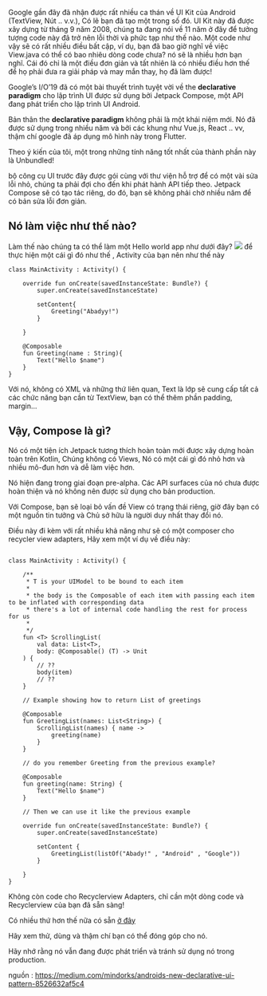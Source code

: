 Google gần đây đã nhận được rất nhiều ca thán về UI Kit của Android (TextView, Nút .. v.v.), Có lẽ bạn đã tạo một trong số đó.
UI Kit này đã được xây dựng từ tháng 9 năm 2008, chúng ta đang nói về 11 năm ở đây để tưởng tượng code này đã trở nên lỗi thời và phức tạp như thế nào.
Một code như vậy sẽ có rất nhiều điều bất cập, ví dụ, bạn đã bao giờ nghĩ về việc View.java có thể có bao nhiêu dòng code chưa? nó sẽ là nhiều hơn bạn nghĩ.
Cái đó chỉ là một điều đơn giản và tất nhiên là có nhiều điều hơn thế để họ phải đưa ra giải pháp và may mắn thay, họ đã làm được! 

Google’s I/O’19 đã có một bài thuyết trình tuyệt vời về the **declarative paradigm** cho lập trình UI được sử dụng bởi Jetpack Compose, một API đang phát triển cho lập trình UI Android. 

Bản thân the **declarative paradigm** không phải là một khái niệm mới. Nó đã được sử dụng trong nhiều năm và bởi các khung như Vue.js, React .. vv, thậm chí google đã áp dụng mô hình này trong Flutter.

Theo ý kiến của tôi, một trong những tính năng tốt nhất của thành phần này là Unbundled! 

bộ công cụ UI trước đây được gói cùng với thư viện hỗ trợ để có một vài sửa lỗi nhỏ, chúng ta phải đợi cho đến khi phát hành API tiếp theo.
Jetpack Compose sẽ có tạo tác riêng, do đó, bạn sẽ không phải chờ nhiều năm để có bản sửa lỗi đơn giản.

## Nó làm việc như thế nào?
Làm thế nào chúng ta có thể làm một Hello world app như dưới đây?
![](https://miro.medium.com/max/1080/1*Jr-wGUkAZvilIdowKOQrEQ.png)
để thực hiện một cái gì đó như thế , Activity của bạn nên như thế này
```
class MainActivity : Activity() {

    override fun onCreate(savedInstanceState: Bundle?) {
        super.onCreate(savedInstanceState)

        setContent{
            Greeting("Abadyy!")
        }

    }

    @Composable
    fun Greeting(name : String){
        Text("Hello $name")
    }
}
```
Với nó, không có XML và những thứ liên quan, Text là lớp sẽ cung cấp tất cả các chức năng bạn cần từ TextView, bạn có thể thêm phần padding, margin...
## Vậy, Compose là gì?
Nó có một tiện ích Jetpack tương thích hoàn toàn mới được xây dựng hoàn toàn trên Kotlin, Chúng không có Views, Nó có một cái gì đó nhỏ hơn và nhiều mô-đun hơn và dễ làm việc hơn. 

Nó hiện đang trong giai đoạn pre-alpha. Các API surfaces của nó chưa được hoàn thiện và nó không nên được sử dụng cho bản production.

Với Compose, bạn sẽ loại bỏ vấn đề View có trạng thái riêng, giờ đây bạn có một nguồn tin tưởng và Chủ sở hữu là người duy nhất thay đổi nó.

Điều này đi kèm với rất nhiều khả năng như sẽ có một composer cho recycler view adapters, Hãy xem một ví dụ về điều này:
```

class MainActivity : Activity() {

    /**
     * T is your UIModel to be bound to each item
     *
     * the body is the Composable of each item with passing each item to be inflated with corresponding data
     * there's a lot of internal code handling the rest for process for us
     *
     */
    fun <T> ScrollingList(
        val data: List<T>,
        body: @Composable() (T) -> Unit
    ) {
        // ??
        body(item)
        // ??
    }

    // Example showing how to return List of greetings
    
    @Composable
    fun GreetingList(names: List<String>) {
        ScrollingList(names) { name ->
            greeting(name)
        }
    }

    // do you remember Greeting from the previous example?
    
    @Composable
    fun greeting(name: String) {
        Text("Hello $name")
    }
    
    // Then we can use it like the previous example 
    
    override fun onCreate(savedInstanceState: Bundle?) {
        super.onCreate(savedInstanceState)

        setContent {
            GreetingList(listOf("Abady!" , "Android" , "Google"))
        }

    }
}
```
Không còn code cho Recyclerview Adapters, chỉ cần một dòng code và Recyclerview của bạn đã sẵn sàng!

Có nhiều thứ hơn thế nữa có sẵn [ở đây ](https://developer.android.com/jetpack/compose)

Hãy xem thử, dùng và thậm chí bạn có thể đóng góp cho nó. 

Hãy nhớ rằng nó vẫn đang được phát triển và tránh sử dụng nó trong production.

nguồn : https://medium.com/mindorks/androids-new-declarative-ui-pattern-8526632af5c4
